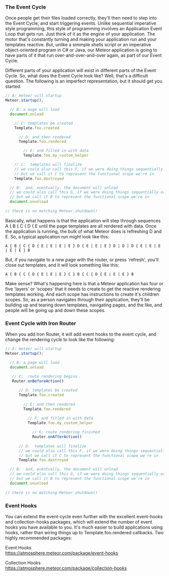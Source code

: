 
### The Event Cycle

Once people get their files loaded correctly, they'll then need to step into the Event Cycle, and start triggering events.  Unlike sequential imperative style programming, this style of programming involves an Application Event Loop that gets run.  Just think of it as the engine of your application.  The motor that's constantly turning and making your application run and your templates reactive.  But, unlike a simmple shells script or an imperative object-oriented program in C# or Java, our Meteor application is going to have parts of it that run over-and-over-and-over again, as part of our Event Cycle.

Different parts of your application will exist in different parts of the Event Cycle.  So, what does the Event Cycle look like?  Well, that's a difficult question.  The following is an imperfect representation, but it should get you started.   

````js
// A: meteor will startup
Meteor.startup();  

  // B: a page will load
  document.onload

    // C: templates be created
    Template.foo.created

      // D: and then rendered
      Template.foo.rendered

        // E: and filled in with data 
        Template.foo.my_custom_helper

    // C:  templates will finalize
    // we could also call this F, if we were doing things sequentially or imperatively
    // but we call it C to represent the functional scope we're in
    Template.foo.destroyed

  // B:  and, eventually, the document will unload
  // we could also call this G, if we were doing things sequentially or imperatively
  // but we call it B to represent the functional scope we're in
  document.onunload
  
// there is no matching Meteor.shutdown()
````

Basically, what happens is that the application will step through sequences A { B { C { D { E until the page templates are all rendered with data.  Once the application is running, the bulk of what Meteor does is refreshing D and E.  So, a typical application run might look like this:

````
A { B { C { D { E | E | E | E } D { E | E | E } D | D | D { E | E | E | E | E } B
````

But, if you navigate to a new page with the router, or press 'refresh', you'll close out templates, and it will look something like this:

````
A { B { C { D { E | E | E } C } B { C { D { E | E | E } B
````

Make sense?  What's happening here is that a Meteor application has four or five 'layers' or 'scopes' that it needs to create to get the reactive rendering templates working.  And each scope has instructions to create it's children scopes.  So, as a person navigates through their application, they'll be building up and tearing down templates, navigating pages, and the like, and people will be going up and down these scopes.  


 
### Event Cycle with Iron Router

When you add Iron Router, it will add event hooks to the event cycle, and change the rendering cycle to look like the following:  

````js
// A: meteor will startup
Meteor.startup();  

  // B: a page will load
  document.onload
   
   // C:  route rendering begins
   Router.onBeforeAction()

      // D: templates be created
      Template.foo.created
  
        // E: and then rendered
        Template.foo.rendered
  
          // F: and filled in with data 
          Template.foo.my_custom_helper

            // G: route rendering finished
            Router.onAfterAction()
  
      // D:  templates will finalize
      // we could also call this F, if we were doing things sequentially or imperatively
      // but we call it C to represent the functional scope we're in
      Template.foo.destroyed

  // B:  and, eventually, the document will unload
  // we could also call this G, if we were doing things sequentially or imperatively
  // but we call it B to represent the functional scope we're in
  document.onunload
  
// there is no matching Meteor.shutdown()
````


### Event Hooks  

You can extend the event-cycle even further with the excellent event-hooks and collection-hooks packages, which will extend the number of event hooks you have available to you.  It's much easier to build applications using hooks, rather than wiring things up to Template.foo.rendered callbacks.  Two highly recommended packages:  

Event Hooks  
https://atmosphere.meteor.com/package/event-hooks  

Collection Hooks  
https://atmosphere.meteor.com/package/collection-hooks    


